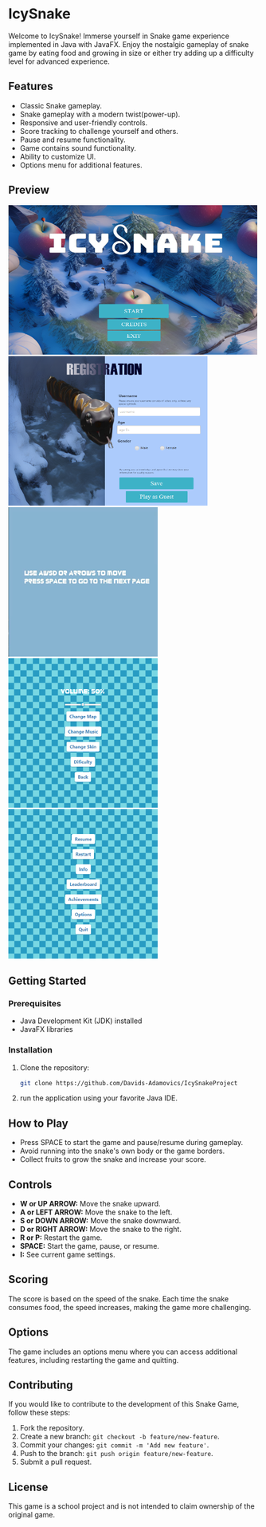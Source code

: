 # IcySnake

Welcome to IcySnake! Immerse yourself in Snake game experience implemented in Java with JavaFX. Enjoy the nostalgic gameplay of snake game by eating food and growing in size or either try adding up a difficulty level for advanced experience.

## Features

- Classic Snake gameplay.
- Snake gameplay with a modern twist(power-up).
- Responsive and user-friendly controls.
- Score tracking to challenge yourself and others.
- Pause and resume functionality.
- Game contains sound functionality.
- Ability to customize UI.
- Options menu for additional features.

## Preview

<img src="src/main/resources/lv/venta/readme1.png" alt="Start Screen" height="300" width="500"/>
<img src="src/main/resources/lv/venta/readme2.png" alt="Registration Screen" height="300" width="400"/>
<img src="src/main/resources/lv/venta/readme3.gif" alt="Game" height="300" width="300"/>
<img src="src/main/resources/lv/venta/Settings.png" alt="Settings" height="300" width="300"/>
<img src="src/main/resources/lv/venta/options.png" alt="Options" height="300" width="300"/>


## Getting Started

### Prerequisites

- Java Development Kit (JDK) installed
- JavaFX libraries

### Installation

1. Clone the repository:

    ```bash
    git clone https://github.com/Davids-Adamovics/IcySnakeProject
    ```

2. run the application using your favorite Java IDE.

## How to Play

- Press SPACE to start the game and pause/resume during gameplay.
- Avoid running into the snake's own body or the game borders.
- Collect fruits to grow the snake and increase your score.

## Controls

- **W or UP ARROW:** Move the snake upward.
- **A or LEFT ARROW:** Move the snake to the left.
- **S or DOWN ARROW:** Move the snake downward.
- **D or RIGHT ARROW:** Move the snake to the right.
- **R or P:** Restart the game.
- **SPACE:** Start the game, pause, or resume.
- **I:** See current game settings.


## Scoring

The score is based on the speed of the snake. Each time the snake consumes food, the speed increases, making the game more challenging.

## Options

The game includes an options menu where you can access additional features, including restarting the game and quitting.

## Contributing

If you would like to contribute to the development of this Snake Game, follow these steps:

1. Fork the repository.
2. Create a new branch: `git checkout -b feature/new-feature`.
3. Commit your changes: `git commit -m 'Add new feature'`.
4. Push to the branch: `git push origin feature/new-feature`.
5. Submit a pull request.

## License

This game is a school project and is not intended to claim ownership of the original game.